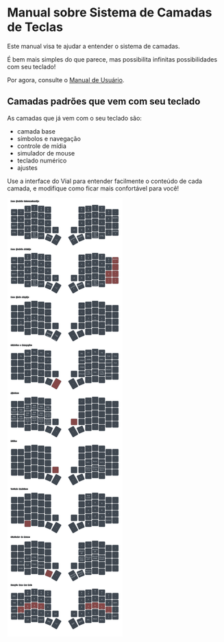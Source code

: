 # Manual sobre Sistema de Camadas de Teclas

Este manual visa te ajudar a entender o sistema de camadas.

É bem mais simples do que parece, mas possibilita infinitas possibilidades com seu teclado!

Por agora, consulte o [Manual de Usuário](./MANUAL_USER.md#camadas-de-teclas).

## Camadas padrões que vem com seu teclado

As camadas que já vem com o seu teclado são:
- camada base
- símbolos e navegação
- controle de mídia
- simulador de mouse
- teclado numérico
- ajustes

Use a interface do Vial para entender facilmente o conteúdo de cada camada, e modifique como ficar mais confortável para você!

![Exemplo camadas](../../imagens/todas_camadas.svg)
